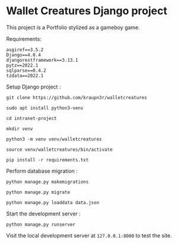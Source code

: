 # Wallet Creatures Django project
This project is a Portfolio stylized as a gameboy game.


Requirements:

```
asgiref==3.5.2
Django==4.0.4
djangorestframework==3.13.1
pytz==2022.1
sqlparse==0.4.2
tzdata==2022.1

```

Setup Django project :

```
git clone https://github.com/kraupn3r/walletcreatures

sudo apt install python3-venv

cd intranet-project

mkdir venv

python3 -m venv venv/walletcreatures

source venv/walletcreatures/bin/activate

pip install -r requirements.txt

```
Perform database migration :

```
python manage.py makemigrations

python manage.py migrate

python manage.py loaddata data.json

```

Start the development server :

```
python manage.py runserver
```

Visit the local development server at `127.0.0.1:8000` to test the site.
